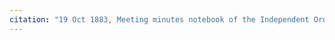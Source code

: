 ```yaml
---
citation: "19 Oct 1883, Meeting minutes notebook of the Independent Order of Good Templars, High Bridge Lodge No. 296, Tompkins County History Center, Ithaca NY."
---
```



